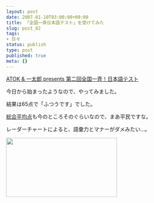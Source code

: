 ```yaml
---
layout: post
date: 2007-01-10T03:00:00+09:00
title: 「全国一斉日本語テスト」を受けてみた
slug: post_82
tags:
- 日々
status: publish
type: post
published: true
meta: {}
---
```

<a title="ATOK &amp; 一太郎 presents 第二回全国一斉！日本語テスト" href="http://www.atok.com/test/">ATOK &amp; 一太郎 presents 第二回全国一斉！日本語テスト</a>

今日から始まったようなので、やってみました。

<!--more-->
結果は65点で「ふつうです」でした。

<a href="http://atok.net/allscore.php">総合平均点</a>も今のところそのぐらいなので、まあ平民ですな。

レーダーチャートによると、語彙力とマナーがダメみたい...。

<img src="http://wo.skr.jp/images/uploads/070110_2-thumb.JPG" width="299" height="160" alt="" />
